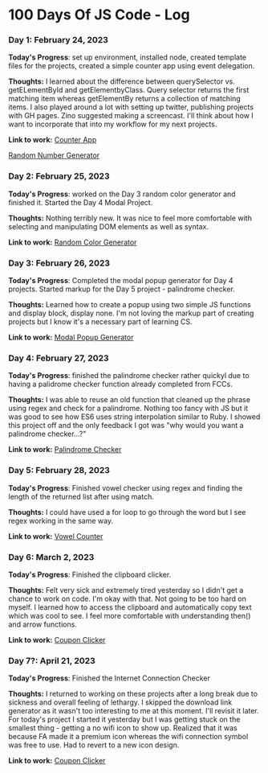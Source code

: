 # 100 Days Of JS Code - Log

### Day 1: February 24, 2023

**Today's Progress**: set up environment, installed node, created template files for the projects, created a simple counter app using event delegation.

**Thoughts:** I learned about the difference between querySelector vs. getELementById and getElementbyClass. Query selector returns the first matching item whereas getElementBy returns a collection of matching items. I also played around a lot with setting up twitter, publishing projects with GH pages. Zino suggested making a screencast. I'll think about how I want to incorporate that into my workflow for my next projects.

**Link to work:** [Counter App](https://github.com/rpremvaree12/100daysofJS/tree/main/1counter) 

[Random Number Generator](https://rpremvaree12.github.io/100daysofJS/2randomNumGen/)

### Day 2: February 25, 2023

**Today's Progress**: worked on the Day 3 random color generator and finished it. Started the Day 4 Modal Project.

**Thoughts:** Nothing terribly new. It was nice to feel more comfortable with selecting and manipulating DOM elements as well as syntax.

**Link to work:** [Random Color Generator](https://github.com/rpremvaree12/100daysofJS/tree/main/3randomHexColor)

### Day 3: February 26, 2023

**Today's Progress**: Completed the modal popup generator for Day 4 projects. Started  markup for the Day 5 project - palindrome checker.

**Thoughts:** Learned how to create a popup using two simple JS functions and display block, display none. I'm not loving the markup part of creating projects but I know it's a necessary part of learning CS.

**Link to work:** [Modal Popup Generator](https://github.com/rpremvaree12/100daysofJS/tree/main/4modalPopup)

### Day 4: February 27, 2023

**Today's Progress**: finished the palindrome checker rather quickyl due to having a palidrome checker function already completed from FCCs.

**Thoughts:** I was able to reuse an old function that cleaned up the phrase using regex and check for a palindrome. Nothing too fancy with JS but it was good to see how ES6 uses string interpolation similar to Ruby. I showed this project off and the only feedback I got was "why would you want a palindrome checker...?"

**Link to work:** [Palindrome Checker](https://github.com/rpremvaree12/100daysofJS/tree/main/5palindromeChecker)


### Day 5: February 28, 2023

**Today's Progress**: Finished vowel checker using regex and finding the length of the returned list after using match.

**Thoughts:** I could have used a for loop to go through the word but I see regex working in the same way.

**Link to work:** [Vowel Counter](https://github.com/rpremvaree12/100daysofJS/tree/main/6vowelCounter)


### Day 6: March 2, 2023

**Today's Progress**: Finished the clipboard clicker.

**Thoughts:** Felt very sick and extremely tired yesterday so I didn't get a chance to work on code. I'm okay with that. Not going to be too hard on myself. I learned how to access the clipboard and automatically copy text which was cool to see. I feel more comfortable with understanding then() and arrow functions.

**Link to work:** [Coupon Clicker](https://github.com/rpremvaree12/100daysofJS/tree/main/7couponClicker)

### Day 7?: April 21, 2023

**Today's Progress**: Finished the Internet Connection Checker

**Thoughts:** I returned to working on these projects after a long break due to sickness and overall feeling of lethargy. I skipped the download link generator as it wasn't too interesting to me at this moment. I'll revisit it later. For today's project I started it yesterday but I was getting stuck on the smallest thing - getting a no wifi icon to show up. Realized that it was because FA made it a premium icon whereas the wifi connection symbol was free to use. Had to revert to a new icon design.

**Link to work:** [Coupon Clicker](https://github.com/rpremvaree12/100daysofJS/tree/main/7couponClicker)